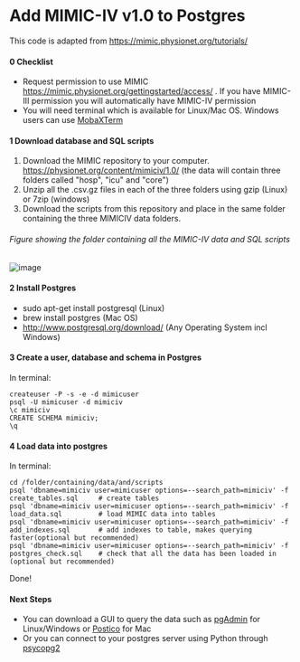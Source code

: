 # Add MIMIC-IV v1.0 to Postgres
This code is adapted from https://mimic.physionet.org/tutorials/

#### 0 Checklist
* Request permission to use MIMIC https://mimic.physionet.org/gettingstarted/access/ . If you have MIMIC-III permission you will automatically have MIMIC-IV permission
* You will need terminal which is available for Linux/Mac OS. Windows users can use [MobaXTerm](https://mobaxterm.mobatek.net/download.html)

#### 1 Download database and SQL scripts
1. Download the MIMIC repository to your computer. https://physionet.org/content/mimiciv/1.0/ (the data will contain three folders called "hosp", "icu" and "core")
2. Unzip all the .csv.gz files in each of the three folders using gzip (Linux) or 7zip (windows)
3. Download the scripts from this repository and place in the same folder containing the three MIMICIV data folders.

###### Figure showing the folder containing all the MIMIC-IV data and SQL scripts
![image](https://user-images.githubusercontent.com/74569724/117433430-5f266500-af23-11eb-90bf-81aed2d46361.png)


#### 2 Install Postgres
* sudo apt-get install postgresql (Linux)
* brew install postgres (Mac OS)
* http://www.postgresql.org/download/ (Any Operating System incl Windows)

#### 3 Create a user, database and schema in Postgres
In terminal:
```
createuser -P -s -e -d mimicuser
psql -U mimicuser -d mimiciv
\c mimiciv
CREATE SCHEMA mimiciv;
\q
```

#### 4 Load data into postgres
In terminal:
```
cd /folder/containing/data/and/scripts
psql 'dbname=mimiciv user=mimicuser options=--search_path=mimiciv' -f create_tables.sql     # create tables 
psql 'dbname=mimiciv user=mimicuser options=--search_path=mimiciv' -f load_data.sql         # load MIMIC data into tables
psql 'dbname=mimiciv user=mimicuser options=--search_path=mimiciv' -f add_indexes.sql       # add indexes to table, makes querying faster(optional but recommended)
psql 'dbname=mimiciv user=mimicuser options=--search_path=mimiciv' -f postgres_check.sql    # check that all the data has been loaded in (optional but recommended)
```
Done!

#### Next Steps
* You can download a GUI to query the data such as [pgAdmin](https://www.pgadmin.org/download/) for Linux/Windows or [Postico](https://eggerapps.at/postico/) for Mac
* Or you can connect to your postgres server using Python through [psycopg2](https://pypi.org/project/psycopg2/)
